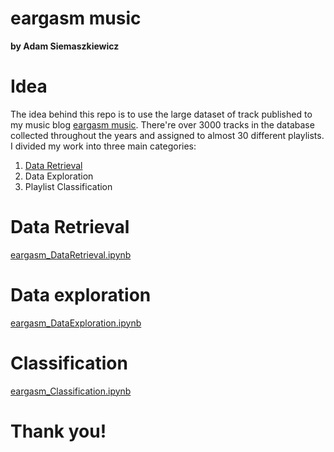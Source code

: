 # eargasm music
**by Adam Siemaszkiewicz**

# Idea

The idea behind this repo is to use the large dataset of track published to my music blog [eargasm music](https://open.spotify.com/user/eargasmusic?si=fnwCvcPhTNeBUMDxP4mx1A). There're over 3000 tracks in the database collected throughout the years and assigned to almost 30 different playlists. I divided my work into three main categories:
1. [Data Retrieval](#data-retrieval)
2. Data Exploration
3. Playlist Classification

# Data Retrieval

[eargasm_DataRetrieval.ipynb](https://github.com/adamsiemaszkiewicz/eargasm-music/blob/main/eargasm_DataRetrieval.ipynb)

# Data exploration

[eargasm_DataExploration.ipynb](https://github.com/adamsiemaszkiewicz/eargasm-music/blob/main/eargasm_DataExploration.ipynb)

# Classification

[eargasm_Classification.ipynb](https://github.com/adamsiemaszkiewicz/eargasm-music/blob/main/eargasm_Classification.ipynb)

# Thank you!

